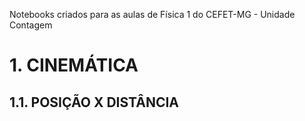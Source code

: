 Notebooks criados para as aulas de Física 1 do CEFET-MG - Unidade Contagem

# 1. CINEMÁTICA

## 1.1. POSIÇÃO X DISTÂNCIA
